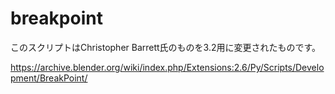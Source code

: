 # breakpoint

このスクリプトはChristopher Barrett氏のものを3.2用に変更されたものです。

https://archive.blender.org/wiki/index.php/Extensions:2.6/Py/Scripts/Development/BreakPoint/
